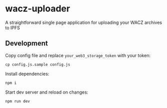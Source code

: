# wacz-uploader

A straightforward single page application for uploading your WACZ archives to IPFS

## Development

Copy config file and replace `your_web3_storage_token` with your token:
```
cp config.js.sample config.js
```

Install dependencies:

```
npm i
```

Start dev server and reload on changes:

```
npm run dev
```